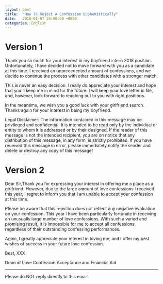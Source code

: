 ```yaml
---
layout: post
title:  "How To Reject A Confession Euphemistically"
date:   2018-01-07 20:00:00 +0800
categories: English
---
```


Version 1
====

Thank you so much for your interest in my boyfriend  intern 2018 position. Unfortunately, I have decided not to move forward with you as a candidate at this time. I received an unprecedented amount of confessions, and we decide to continue the process with other candidates with a stronger match.

This is never an easy decision. I really do appreciate your interest and hope that you'll keep me in mind for the future. I will keep your love letter in file, and, however, look forward to reaching out to you with right positions.

In the meantime, we wish you a good luck with your girlfriend search. Thanks again for your interest in being my boyfriend.

Legal Disclaimer:
The information contained in this message may be privileged and confidential. It is intended to be read only by the individual or entity to whom it is addressed or by their designed. If the reader of this message is not the intended recipient, you are on notice that any distribution of this message, in any form, is strictly prohibited. If you have received this message in error, please immediately notify the sender and delete or destroy any copy of this message!

Version 2
===

Dear Sir,Thank you for expressing your interest in offering me a place as a girlfriend. However, due to the large amount of love confessions I received this year, I regret to inform you that I am unable to accept your confession at this time.

Please be aware that this rejection does not reflect any negative evaluation on your confession. This year I have been particularly fortunate in receiving an unusually large number of love confessions. With such a varied and promising result, it is impossible for me to accept all confessions, regardless of their outstanding confessing performances.

Again, I greatly appreciate your interest in loving me, and I offer my best wishes of success in your future love confession.

Best,
XXX

Dean of Love Confession Acceptance and Financial Aid

_________________________________________

Please do NOT reply directly to this email.